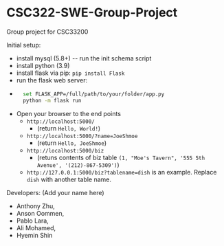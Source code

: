 # CSC322-SWE-Group-Project
Group project for CSC33200

Initial setup:
- install mysql (5.8+)
  -- run the init schema script 
- install python (3.9)
- install flask via pip: `pip install Flask`
- run the flask web server:
- ```bash
    set FLASK_APP=/full/path/to/your/folder/app.py
    python -m flask run
  ```
- Open your browser to the end points
  - `http://localhost:5000/`  
    - (return `Hello, World!`)
  - `http://localhost:5000/?name=JoeShmoe` 
    - (return `Hello, JoeShmoe`)
  - `http://localhost:5000/biz` 
    - (retuns contents of biz table `(1, "Moe's Tavern", '555 5th Avenue', '(212)-867-5309')`)
  - `http://127.0.0.1:5000/biz?tablename=dish` is an example. Replace `dish` with another table name. 

Developers: (Add your name here)

- Anthony Zhu,
- Anson Oommen,
- Pablo Lara,
- Ali Mohamed,
- Hyemin Shin

